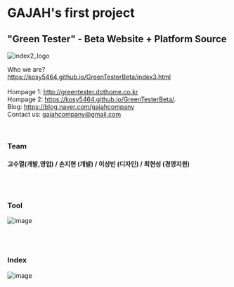 <h1>GAJAH's first project
<h2>"Green Tester" - Beta Website + Platform Source</h2></h1>

![index2_logo](https://user-images.githubusercontent.com/48445082/83166293-acae2580-a149-11ea-8ce4-357d9d467771.png)

Who we are? <br>
https://kosy5464.github.io/GreenTesterBeta/index3.html
<br><br>
Hompage 1: http://greentester.dothome.co.kr
<br>
Hompage 2: https://kosy5464.github.io/GreenTesterBeta/.
<br>
Blog: https://blog.naver.com/gajahcompany
<br>
Contact us: gajahcompany@gmail.com

<br>
<h3> Team </h3>
<h4> 고수열(개발,영업) / 손지현 (개발) / 이상빈 (디자인) / 최현성 (경영지원) </h4>

<br><br>
<h3> Tool </h3>

![image](https://user-images.githubusercontent.com/48445082/83167166-dca9f880-a14a-11ea-83d3-8e2193956a99.png)

<br><br>
<h3> Index </h3>

![image](https://user-images.githubusercontent.com/48445082/83166414-d9fad380-a149-11ea-902f-7709f03701ea.png)



